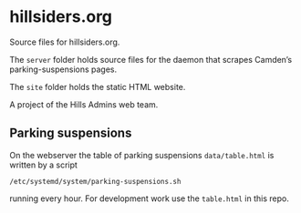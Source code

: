 hillsiders.org
==============


Source files for hillsiders.org.

The `server` folder holds source files for the daemon that scrapes Camden’s parking-suspensions pages.

The `site` folder holds the static HTML website.

A project of the Hills Admins web team.


Parking suspensions
-------------------
On the webserver the table of parking suspensions `data/table.html` is written by a script 

    /etc/systemd/system/parking-suspensions.sh

running every hour. 
For development work use the `table.html` in this repo.